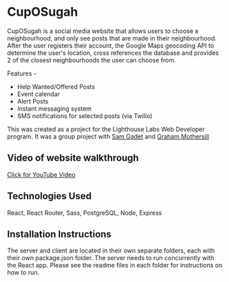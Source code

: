 # CupOSugah

CupOSugah is a social media website that allows users to choose a neighbourhood, and only see posts that are made in their neighbourhood. After the user registers their account, the Google Maps geocoding API to determine the user's location, cross references the database and provides 2 of the closest neighbourhoods the user can choose from.

Features - 

- Help Wanted/Offered Posts
- Event calendar 
- Alert Posts
- Instant messaging system
- SMS notifications for selected posts (via Twilio)

This was created as a project for the Lighthouse Labs Web Developer program. It was a group project with [Sam Gadet](https://www.github.com/Samy0412) and [Graham Mothersill](https://www.github.com/GrandMothersill) 


## Video of website walkthrough
[Click for YouTube Video](https://www.youtube.com/watch?v=ANXvLV38fXI)

## Technologies Used

React, React Router, Sass, PostgreSQL, Node, Express

## Installation Instructions

The server and client are located in their own separate folders, each with their own package.json folder. The server needs to run concurrently with the React app. Please see the readme files in each folder for instructions on how to run. 